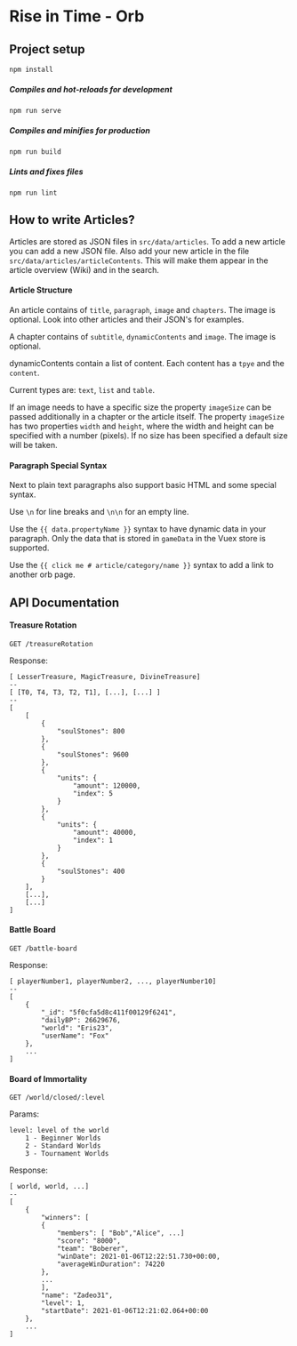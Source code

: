 # Rise in Time - Orb

## Project setup
```
npm install
```

##### Compiles and hot-reloads for development
```
npm run serve
```

##### Compiles and minifies for production
```
npm run build
```

##### Lints and fixes files
```
npm run lint
```

## How to write Articles?
Articles are stored as JSON files in ```src/data/articles```. To add a new article you can add a new JSON file.
Also add your new article in the file ```src/data/articles/articleContents```. This will make them appear
in the article overview (Wiki) and in the search.

#### Article Structure
An article contains of ```title```, ```paragraph```, ```image``` and ```chapters```. The image is optional.
Look into other articles and their JSON's for examples.

A chapter contains of ```subtitle```, ```dynamicContents``` and ```image```. The image is optional.

dynamicContents contain a list of content. Each content has a ```tpye``` and the ```content```.

Current types are: ```text```, ```list``` and ```table```.

If an image needs to have a specific size the property ```imageSize``` can be passed additionally in a chapter 
or the article itself. The property ```imageSize``` has two properties ```width``` and ```height```, where the
width and height can be specified with a number (pixels). If no size has been specified a default size will be taken.

#### Paragraph Special Syntax
Next to plain text paragraphs also support basic HTML and some special syntax.

Use ```\n``` for line breaks and ```\n\n``` for an empty line.

Use the ```{{ data.propertyName }}``` syntax to have dynamic data in your paragraph. Only the data that is stored 
in ```gameData``` in the Vuex store is supported. 

Use the ```{{ click me # article/category/name }}``` syntax to add a link to another orb page.

## API Documentation
#### Treasure Rotation
``
GET /treasureRotation
``

Response:
```
[ LesserTreasure, MagicTreasure, DivineTreasure]
--
[ [T0, T4, T3, T2, T1], [...], [...] ]
--
[
    [
        {
            "soulStones": 800
        },
        {
            "soulStones": 9600
        },
        {
            "units": {
                "amount": 120000,
                "index": 5
            }
        },
        {
            "units": {
                "amount": 40000,
                "index": 1
            }
        },
        {
            "soulStones": 400
        }
    ],
    [...],
    [...]
]
```

#### Battle Board
``
GET /battle-board
``

Response:
```
[ playerNumber1, playerNumber2, ..., playerNumber10]
--
[
    {
        "_id": "5f0cfa5d8c411f00129f6241",
        "dailyBP": 26629676,
        "world": "Eris23",
        "userName": "Fox"
    },
    ...
]
```

#### Board of Immortality
``
GET /world/closed/:level
``

Params:
```
level: level of the world
    1 - Beginner Worlds
    2 - Standard Worlds
    3 - Tournament Worlds
```

Response:
```
[ world, world, ...]
--
[
    {
        "winners": [
        {
            "members": [ "Bob","Alice", ...]
            "score": "8000",
            "team": "Boberer",
            "winDate": 2021-01-06T12:22:51.730+00:00,
            "averageWinDuration": 74220
        },
        ...
        ],
        "name": "Zadeo31",
        "level": 1,
        "startDate": 2021-01-06T12:21:02.064+00:00
    },
    ...
]
```
